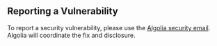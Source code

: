 ## Reporting a Vulnerability

To report a security vulnerability, please use the [Algolia security email](mailto:security@algolia.com). Algolia will coordinate the fix and disclosure.

